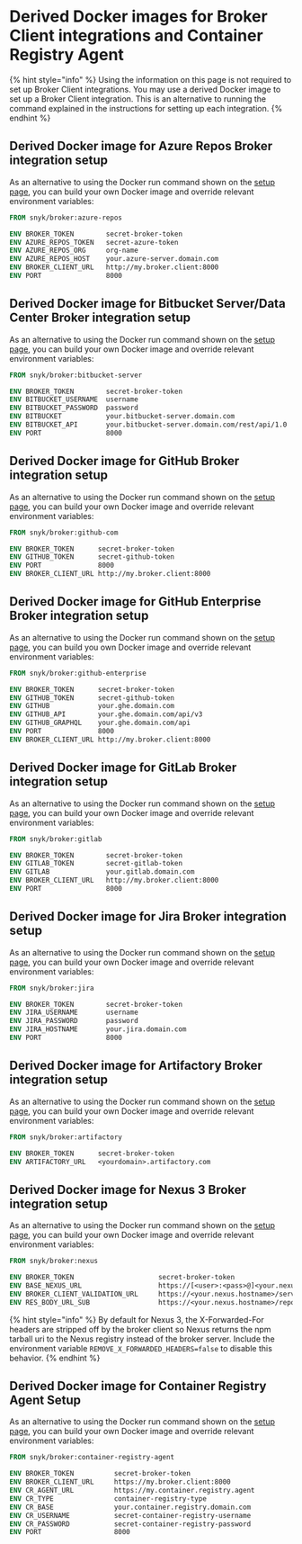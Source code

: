 # Derived Docker images for Broker Client integrations and Container Registry Agent

{% hint style="info" %}
Using the information on this page is not required to set up Broker Client integrations. You may use a derived Docker image to set up a Broker Client integration. This is an alternative to running the command explained in the instructions for setting up each integration.
{% endhint %}

## Derived Docker image for Azure Repos Broker integration setup

As an alternative to using the Docker run command shown on the [setup page](setup-broker-with-azure-repos.md), you can build your own Docker image and override relevant environment variables:

```dockerfile
FROM snyk/broker:azure-repos

ENV BROKER_TOKEN        secret-broker-token
ENV AZURE_REPOS_TOKEN   secret-azure-token
ENV AZURE_REPOS_ORG     org-name
ENV AZURE_REPOS_HOST    your.azure-server.domain.com
ENV BROKER_CLIENT_URL   http://my.broker.client:8000
ENV PORT                8000
```

## Derived Docker image for Bitbucket Server/Data Center Broker integration setup

As an alternative to using the Docker run command shown on the [setup page](data-center.md), you can build your own Docker image and override relevant environment variables:

```dockerfile
FROM snyk/broker:bitbucket-server

ENV BROKER_TOKEN        secret-broker-token
ENV BITBUCKET_USERNAME  username
ENV BITBUCKET_PASSWORD  password
ENV BITBUCKET           your.bitbucket-server.domain.com
ENV BITBUCKET_API       your.bitbucket-server.domain.com/rest/api/1.0
ENV PORT                8000
```

## Derived Docker image for GitHub Broker integration setup

As an alternative to using the Docker run command shown on the [setup page](broker-example-set-up-snyk-broker-with-github.md), you can build your own Docker image and override relevant environment variables:

```dockerfile
FROM snyk/broker:github-com

ENV BROKER_TOKEN      secret-broker-token
ENV GITHUB_TOKEN      secret-github-token
ENV PORT              8000
ENV BROKER_CLIENT_URL http://my.broker.client:8000
```

## Derived Docker image for GitHub Enterprise Broker integration setup

As an alternative to using the Docker run command shown on the [setup page](setup-broker-with-github-enterprise.md), you can build you own Docker image and override relevant environment variables:

```dockerfile
FROM snyk/broker:github-enterprise

ENV BROKER_TOKEN      secret-broker-token
ENV GITHUB_TOKEN      secret-github-token
ENV GITHUB            your.ghe.domain.com
ENV GITHUB_API        your.ghe.domain.com/api/v3
ENV GITHUB_GRAPHQL    your.ghe.domain.com/api
ENV PORT              8000
ENV BROKER_CLIENT_URL http://my.broker.client:8000
```

## Derived Docker image for GitLab Broker integration setup

As an alternative to using the Docker run command shown on the [setup page](setup-broker-with-gitlab.md), you can build your own Docker image and override relevant environment variables:

```dockerfile
FROM snyk/broker:gitlab

ENV BROKER_TOKEN        secret-broker-token
ENV GITLAB_TOKEN        secret-gitlab-token
ENV GITLAB              your.gitlab.domain.com
ENV BROKER_CLIENT_URL   http://my.broker.client:8000
ENV PORT                8000
```

## Derived Docker image for Jira Broker integration setup

As an alternative to using the Docker run command shown on the [setup page](setup-broker-with-jira.md), you can build your own Docker image and override relevant environment variables:

```dockerfile
FROM snyk/broker:jira

ENV BROKER_TOKEN        secret-broker-token
ENV JIRA_USERNAME       username
ENV JIRA_PASSWORD       password
ENV JIRA_HOSTNAME       your.jira.domain.com
ENV PORT                8000
```

## Derived Docker image for Artifactory Broker integration setup

As an alternative to using the Docker run command shown on the [setup page](set-up-snyk-broker-with-artifactory.md), you can build your own Docker image and override relevant environment variables:

```dockerfile
FROM snyk/broker:artifactory

ENV BROKER_TOKEN      secret-broker-token
ENV ARTIFACTORY_URL   <yourdomain>.artifactory.com
```

## Derived Docker image for Nexus 3 Broker integration setup

As an alternative to using the Docker run command shown on the [setup page](set-up-snyk-broker-with-nexus3.md), you can build your own Docker image and override relevant environment variables:

```dockerfile
FROM snyk/broker:nexus

ENV BROKER_TOKEN                     secret-broker-token
ENV BASE_NEXUS_URL                   https://[<user>:<pass>@]<your.nexus.hostname>
ENV BROKER_CLIENT_VALIDATION_URL     https://<your.nexus.hostname>/service/rest/v1/status[/check]
ENV RES_BODY_URL_SUB                 https://<your.nexus.hostname>/repository

```

{% hint style="info" %}
By default for Nexus 3, the X-Forwarded-For headers are stripped off by the broker client so Nexus returns the npm tarball uri to the Nexus registry instead of the broker server. Include the environment variable `REMOVE_X_FORWARDED_HEADERS=false` to disable this behavior.
{% endhint %}

## Derived Docker image for Container Registry Agent Setup

As an alternative to using the Docker run command shown on the [setup page](../snyk-broker-container-registry-agent/), you can build your own Docker image and override relevant environment variables:

```dockerfile
FROM snyk/broker:container-registry-agent

ENV BROKER_TOKEN          secret-broker-token
ENV BROKER_CLIENT_URL     https://my.broker.client:8000
ENV CR_AGENT_URL          https://my.container.registry.agent
ENV CR_TYPE               container-registry-type
ENV CR_BASE               your.container.registry.domain.com
ENV CR_USERNAME           secret-container-registry-username
ENV CR_PASSWORD           secret-container-registry-password
ENV PORT                  8000
```
